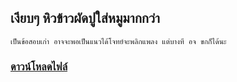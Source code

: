 ## เงียบๆ หิวข้าวผัดปูใส่หมูมากกว่า
```
เป็นข้อสอบเก่า อาจจะพอเป็นแนวได้โจทย์จะพลิกแพลง แต่บางที อจ ขกก็ได้นะ
```
### [ดาวน์โหลดไฟล์]()
